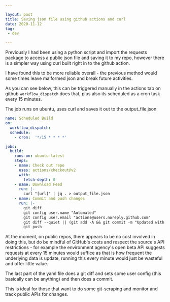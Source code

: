 ```yaml
---

layout: post
title: Saving json file using github actions and curl
date: 2020-11-12
tag:
 - dev

---
```


Previously I had been using a python script and import the requests package to access a public json file and saving it to my repo, however there is a simpler way using curl built right in to the github action.

I have found this to be more reliable overall - the previous method would some times leave malformed json and break future activities.

As you can see below, this can be triggered manually in the actions tab on github `workflow_dispatch` does that, plus also its scheduled as a cron task every 15 minutes.

The job runs on ubuntu, uses curl and saves it out to the output_file.json

``` yaml
name: Scheduled Build
on:
  workflow_dispatch:
  schedule:
    - cron:  '*/15 * * * *'

jobs:
  build:
    runs-on: ubuntu-latest
    steps:
    - name: Check out repo
      uses: actions/checkout@v2
      with:
        fetch-depth: 0
    - name: Download Feed
      run: |-
        curl "[url]" | jq . > output_file.json
    - name: Commit and push changes
      run: |-
        git diff
        git config user.name "Automated"
        git config user.email "actions@users.noreply.github.com"
        git diff --quiet || (git add -A && git commit -m "Updated with latest")
        git push
```

At the moment, on public repos, there appears to be no cost involved in doing this, but do be mindful of GitHub's costs and respect the source's API restrictions - for example the environment agency's open beta API suggests requests at every 15 minutes would suffice as that is how frequent the underlying data is update, running this every  minute would just be wasteful and offer little value.

The last part of the yaml file does a git diff and sets some user config (this basically can be anything) and then does a commit.

This is ideal for those that want to do some git-scraping and monitor and track public APIs for changes.
